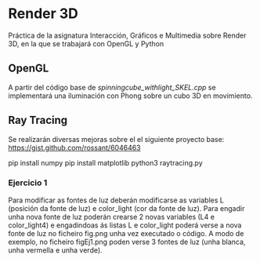 # Render 3D

Práctica de la asignatura Interacción, Gráficos e Multimedia sobre Render 3D, en la que  se trabajará con OpenGL y Python

## OpenGL

A partir del código base de _spinningcube_withlight_SKEL.cpp_ se implementará una iluminación con Phong sobre un cubo 3D en movimiento. 

## Ray Tracing

Se realizarán diversas mejoras sobre el el siguiente proyecto base: https://gist.github.com/rossant/6046463

pip install numpy
pip install matplotlib
python3 raytracing.py

### Ejercicio 1
Para modificar as fontes de luz deberán modificarse as variables L (posición da fonte de luz) e color_light (cor da fonte de luz). Para engadir unha nova fonte de luz poderán crearse 2 novas variables (L4 e color_light4) e engadindoas ás listas L e color_light poderá verse a nova fonte de luz no ficheiro fig.png unha vez executado o código.
A modo de exemplo, no ficheiro figEj1.png poden verse 3 fontes de luz (unha blanca, unha vermella e unha verde). 